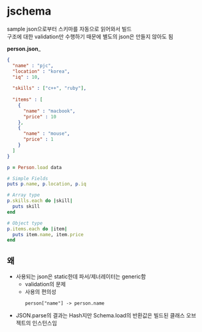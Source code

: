 # jschema

sample json으로부터 스키마를 자동으로 읽어와서 빌드<br>
구조에 대한 validation만 수행하기 때문에 별도의 json은 만들지 않아도 됨

__person.json___
```json
{
  "name" : "pjc",
  "location" : "korea",
  "iq" : 10,
  
  "skills" : ["c++", "ruby"],
  
  "items" : [
    {
      "name" : "macbook",
      "price" : 10
    },
    {
      "name" : "mouse",
      "price" : 1
    }
  ]
}
```
```ruby
p = Person.load data

# Simple Fields
puts p.name, p.location, p.iq

# Array type
p.skills.each do |skill|
  puts skill
end

# Object type
p.items.each do |item|
  puts item.name, item.price
end
```

왜
----
* 사용되는 json은 static한데 파서/제너레이터는 generic함
  * validation의 문제
  * 사용의 편의성<br>
      ```
      person["name"] -> person.name 
      ```
* JSON.parse의 결과는 Hash지만 Schema.load의 반환값은 빌드된 클래스 오브젝트의 인스턴스임
